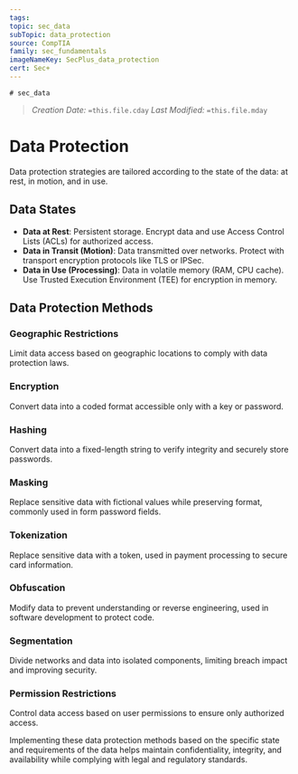 ```yaml
---
tags: 
topic: sec_data
subTopic: data_protection
source: CompTIA
family: sec_fundamentals
imageNameKey: SecPlus_data_protection
cert: Sec+
---
```

	# sec_data
> *Creation Date:* `=this.file.cday`
> *Last Modified:* `=this.file.mday`

# Data Protection

Data protection strategies are tailored according to the state of the data: at rest, in motion, and in use.

## Data States

- **Data at Rest**: Persistent storage. Encrypt data and use Access Control Lists (ACLs) for authorized access.
- **Data in Transit (Motion)**: Data transmitted over networks. Protect with transport encryption protocols like TLS or IPSec.
- **Data in Use (Processing)**: Data in volatile memory (RAM, CPU cache). Use Trusted Execution Environment (TEE) for encryption in memory.

## Data Protection Methods

### Geographic Restrictions
Limit data access based on geographic locations to comply with data protection laws.

### Encryption
Convert data into a coded format accessible only with a key or password.

### Hashing
Convert data into a fixed-length string to verify integrity and securely store passwords.

### Masking
Replace sensitive data with fictional values while preserving format, commonly used in form password fields.

### Tokenization
Replace sensitive data with a token, used in payment processing to secure card information.

### Obfuscation
Modify data to prevent understanding or reverse engineering, used in software development to protect code.

### Segmentation
Divide networks and data into isolated components, limiting breach impact and improving security.

### Permission Restrictions
Control data access based on user permissions to ensure only authorized access.

Implementing these data protection methods based on the specific state and requirements of the data helps maintain confidentiality, integrity, and availability while complying with legal and regulatory standards.
